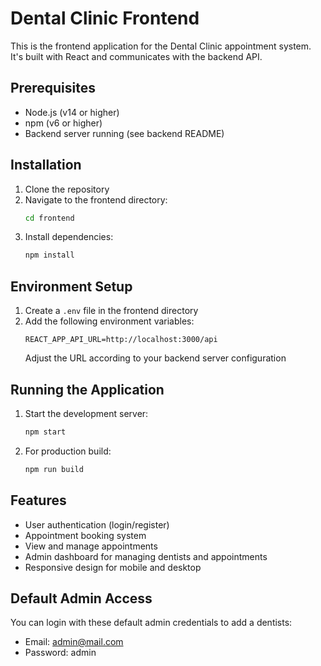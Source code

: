 # Dental Clinic Frontend

This is the frontend application for the Dental Clinic appointment system. It's built with React and communicates with the backend API.

## Prerequisites

- Node.js (v14 or higher)
- npm (v6 or higher)
- Backend server running (see backend README)

## Installation

1. Clone the repository
2. Navigate to the frontend directory:
   ```bash
   cd frontend
   ```
3. Install dependencies:
   ```bash
   npm install
   ```

## Environment Setup

1. Create a `.env` file in the frontend directory
2. Add the following environment variables:
   ```
   REACT_APP_API_URL=http://localhost:3000/api
   ```
   Adjust the URL according to your backend server configuration

## Running the Application

1. Start the development server:
   ```bash
   npm start
   ```

2. For production build:
   ```bash
   npm run build
   ```

## Features

- User authentication (login/register)
- Appointment booking system
- View and manage appointments
- Admin dashboard for managing dentists and appointments
- Responsive design for mobile and desktop

## Default Admin Access

You can login with these default admin credentials to add a dentists:
- Email: admin@mail.com
- Password: admin
